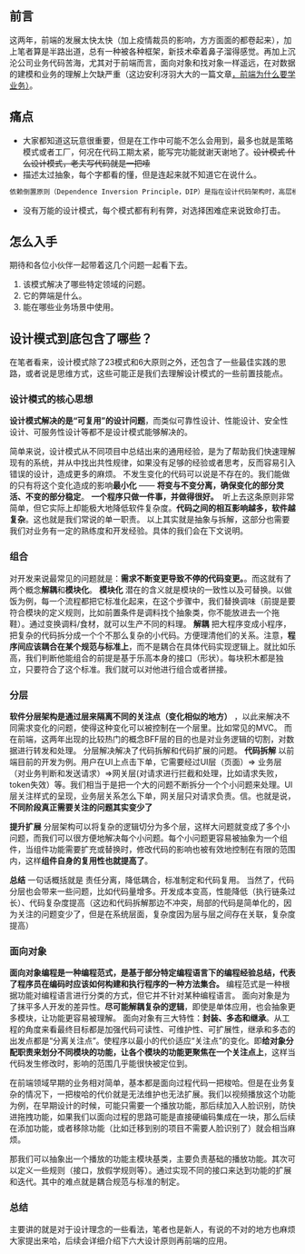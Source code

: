 <!--
 * @Author: lpj 1248708823@qq.com
 * @Date: 2022-08-15 00:21:56
 * @LastEditors: lpj 1248708823@qq.com
 * @LastEditTime: 2022-08-15 00:23:32
 * @FilePath: \vite\docs\designMode\about.md
 * @Description: 这是默认设置,请设置`customMade`, 打开koroFileHeader查看配置 进行设置: https://github.com/OBKoro1/koro1FileHeader/wiki/%E9%85%8D%E7%BD%AE
-->
## 前言
这两年，前端的发展太快太快（加上疫情裁员的影响，方方面面的都卷起来），加上笔者算是半路出道，总有一种被各种框架，新技术牵着鼻子溜得感觉。再加上沉沦公司业务代码苦海，尤其对于前端而言，面向对象和找对象一样遥远，在对数据的建模和业务的理解上欠缺严重（这边安利冴羽大大的一篇文章[，前端为什么要学业务）](https://github.com/mqyqingfeng/Blog/issues/172)。

## 痛点
- 大家都知道这玩意很重要，但是在工作中可能不怎么会用到，最多也就是策略模式或者工厂，何况在代码工期太紧，能写完功能就谢天谢地了。~~设计模式 什么设计模式，老夫写代码就是一把嗦~~
- 描述太过抽象，每个字都看的懂，但是连起来就不知道它在说什么。
```js
依赖倒置原则（Dependence Inversion Principle，DIP）是指在设计代码架构时，高层模块不应该依赖于底层模块，二者都应该依赖于抽象。抽象不应该依赖于细节，细节应该依赖于抽象。
```
- 没有万能的设计模式，每个模式都有利有弊，对选择困难症来说致命打击。

## 怎么入手
期待和各位小伙伴一起带着这几个问题一起看下去。

1. 该模式解决了哪些特定领域的问题。
2. 它的弊端是什么。
3. 能在哪些业务场景中使用。

## 设计模式到底包含了哪些？
在笔者看来，设计模式除了23模式和6大原则之外，还包含了一些最佳实践的思路，或者说是思维方式，这些可能正是我们去理解设计模式的一些前置技能点。
### 设计模式的核心思想
**设计模式解决的是“可复用”的设计问题**，而类似可靠性设计、性能设计、安全性设计、可服务性设计等都不是设计模式能够解决的。

简单来说，设计模式从不同项目中总结出来的通用经验，是为了帮助我们快速理解现有的系统，并从中找出共性规律，如果没有足够的经验或者思考，反而容易引入错误的设计，造成更多的麻烦。
不发生变化的代码可以说是不存在的。我们能做的只有将这个变化造成的影响**最小化** —— **将变与不变分离，确保变化的部分灵活、不变的部分稳定**。
**一个程序只做一件事，并做得很好。**  听上去这条原则非常简单，但它实际上却能极大地降低软件复杂度。**代码之间的相互影响越多，软件越复杂**。这也就是我们常说的单一职责。
以上其实就是抽象与拆解，这部分也需要我们对业务有一定的熟练度和开发经验。具体的我们会在下文说明。
### 组合
对开发来说最常见的问题就是：**需求不断变更导致不停的代码变更。**。而这就有了两个概念**解耦**和**模块化**。
**模块化** 潜在的含义就是模块的一致性以及可替换。以做饭为例，每一个流程都把它标准化起来，在这个步骤中，我们替换调味（前提是要符合模块的定义规则，比如前置条件是调料找个抽象类，你不能放进去一个拖鞋）。通过变换调料/食材，就可以生产不同的料理。
**解耦** 把大程序变成小程序，把复杂的代码拆分成一个个不那么复杂的小代码。方便理清他们的关系。注意，**程序间应该耦合在某个规范与标准上**，而不是耦合在具体代码实现逻辑上。就比如乐高，我们判断他能组合的前提是基于乐高本身的接口（形状）。每块积木都是独立，只要符合了这个标准。我们就可以对他进行组合或者拼接。

### 分层
**软件分层架构是通过层来隔离不同的关注点（变化相似的地方）** ，以此来解决不同需求变化的问题，使得这种变化可以被控制在一个层里。比如常见的MVC。 而在前端，这两年出现的比较热门的概念BFF层的目的也是对业务逻辑的切割，对数据进行转发和处理。
分层解决解决了代码拆解和代码扩展的问题。
**代码拆解** 以前端目前的开发为例。用户在UI上点击下单，它需要经过UI层（页面）=> 业务层（对业务判断和发送请求）=>网关层(对请求进行拦截和处理，比如请求失败，token失效）等。我们相当于是把一个大的问题不断拆分一个个小问题来处理。UI层关注样式的呈现，业务层关系怎么下单，网关层只对请求负责。信。也就是说，**不同阶段真正需要关注的问题其实变少了**

**提升扩展**
分层架构可以将复杂的逻辑切分为多个层，这样大问题就变成了多个小问题，而我们可以很方便地解决每个小问题。每个小问题更容易被抽象为一个组件，当组件功能需要扩充或替换时，修改代码的影响也被有效地控制在有限的范围内，这样**组件自身的复用性也就提高了**。

**总结** 一句话概括就是 责任分离，降低耦合，标准制定和代码复用。
当然了，代码分层也会带来一些问题，比如代码量增多。开发成本变高，性能降低（执行链条过长）、代码复杂度提高（这边和代码拆解那边不冲突，局部的代码是简单化的，因为关注的问题变少了，但是在系统层面，复杂度因为层与层之间存在关联，复杂度提高）
### 面向对象
**面向对象编程是一种编程范式，是基于部分特定编程语言下的编程经验总结，代表了程序员在编码时应该如何构建和执行程序的一种方法集合。**
编程范式是一种根据功能对编程语言进行分类的方式，但它并不针对某种编程语言。
面向对象是为了抹平多人开发的差异性。**尽可能解耦复杂的逻辑**，即使是单体应用，也会抽象更多模块，让功能更容易被理解。
面向对象有三大特性：**封装、多态和继承**。从工程的角度来看最终目标都是加强代码可读性、可维护性、可扩展性，继承和多态的出发点都是“分离关注点”。使程序以最小的代价适应“关注点”的变化。即**给对象分配职责来划分不同模块的功能，让各个模块的功能更聚焦在一个关注点上**，这样当代码发生修改时，影响的范围几乎能很快被定位到。

在前端领域早期的业务相对简单，基本都是面向过程代码一把梭哈。但是在业务复杂的情况下，一把梭哈的代价就是无法维护也无法扩展。我们以视频播放这个功能为例，在早期设计的时候，可能只需要一个播放功能，那后续加入人脸识别，防快进拖拽功能，如果我们以面向过程的思路可能是直接硬编码集成在一块，那么后续在添加功能，或者移除功能（比如迁移到别的项目不需要人脸识别了）就会相当麻烦。

那我们可以抽象出一个播放的功能主模块基类，主要负责基础的播放功能。其次可以定义一些规则（接口，放假学规则等）。通过实现不同的接口来达到功能的扩展和迭代。其中的难点就是耦合规范与标准的制定。


### 总结
主要讲的就是对于设计理念的一些看法，笔者也是新人，有说的不对的地方也麻烦大家提出来哈，后续会详细介绍下六大设计原则再前端的应用。